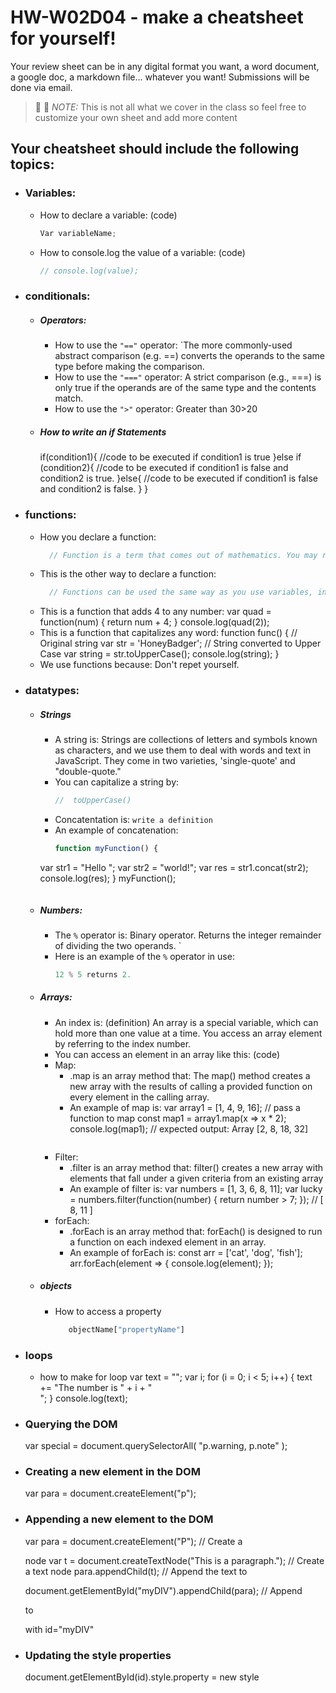 # HW-W02D04 - make a cheatsheet for yourself!

Your review sheet can be in any digital format you want, a word document, a google doc, a markdown file… whatever you want! Submissions will be done via email.

> 📢 📢  *NOTE:*  This is not all what we cover in the class so feel free to customize your own sheet and add more content

## Your cheatsheet should include the following topics:

* ### Variables:
  * How to declare a variable: (code)
    ```javascript
    Var variableName;
     ```
  * How to console.log the value of a variable: (code)
    ```javascript
    // console.log(value);
     ```
* ### conditionals:
  * ##### Operators:
    * How to use the `"=="` operator: 
       `The more commonly-used abstract comparison (e.g. ==) converts the operands to the same type before making the comparison.
    * How to use the `"==="` operator: 
       A strict comparison (e.g., ===) is only true if the operands are of the same type and the contents match.
    * How to use the `">"` operator: 
        Greater than 30>20
   * ##### How to write an if Statements 
      if(condition1){
      //code to be executed if condition1 is true
      }else if (condition2){
      //code to be executed if condition1 is false and condition2 is true.
      }else{
      //code to be executed if condition1 is false and condition2 is false.
      }
      }
 * ### functions:
    * How you declare a function: 
      ```javascript
        // Function is a term that comes out of mathematics. You may remember hearing it in your high school algebra class.
       ```
    * This is the other way to declare a function: 
      ```javascript
        // Functions can be used the same way as you use variables, in all types of formulas, assignments, and calculations.
       ```
    * This is a function that adds 4 to any number:
        var quad = function(num) {
    return num + 4;
}
console.log(quad(2));
    * This is a function that capitalizes any word: 
        function func() { 
    // Original string 
    var str = 'HoneyBadger'; 
    // String converted to Upper Case 
    var string = str.toUpperCase(); 
    console.log(string); 
} 
    * We use functions because:
      Don't repet yourself.
* ### datatypes:
  * ##### Strings
    * A string is: 
     Strings are collections of letters and symbols known as characters, and we use them to deal with words and text in JavaScript. They come in two varieties, 'single-quote' and "double-quote."
    * You can capitalize a string by: 
        ```javascript
        //  toUpperCase() 
       ```
    * Concatentation is: 
        `write a definition `
    * An example of concatenation:
         ```javascript
        function myFunction() {
    var str1 = "Hello ";
    var str2 = "world!";
    var res = str1.concat(str2);
  console.log(res);
}
myFunction();
       ```
  * ##### Numbers:
    * The `%` operator is: Binary operator. 
       Returns the integer remainder of dividing the two operands.
    `
    * Here is an example of the `%` operator in use:
       ```javascript
       12 % 5 returns 2.
       ```
  * ##### Arrays:
    * An index is: (definition) An array is a special variable, which can hold more than one value at a time.
      You access an array element by referring to the index number.
    * You can access an element in an array like this: (code)
    * Map:
      * .map is an array method that: 
         The map() method creates a new array with the results of calling a provided function on every element in the calling array.
      * An example of map is: 
        var array1 = [1, 4, 9, 16];
     // pass a function to map
      const map1 = array1.map(x => x * 2);
      console.log(map1);
    // expected output: Array [2, 8, 18, 32]
         ```
    * Filter:
      * .filter is an array method that: 
          filter() creates a new array with elements that fall under a given criteria from an existing array
      * An example of filter is: 
       var numbers = [1, 3, 6, 8, 11];
       var lucky = numbers.filter(function(number) {
       return number > 7;
       });
      // [ 8, 11 ]
    * forEach:
      * .forEach is an array method that: 
         forEach() is designed to run a function on each indexed element in an array.
      *  An example of forEach is: 
         const arr = ['cat', 'dog', 'fish'];
         arr.forEach(element => {
        console.log(element);
        });

   * ##### objects
     * How to access a property  
        ```javascript
           objectName["propertyName"]
        ```
* ### loops
     *   how to make for loop 
         var text = "";
          var i;
       for (i = 0; i < 5; i++) {
        text += "The number is " + i + "<br>";
}
console.log(text);

* ### Querying the DOM
  var special = document.querySelectorAll( "p.warning, p.note" );
  
* ### Creating a new element in the DOM
   var para = document.createElement("p");
   
* ### Appending a new element to the DOM
  var para = document.createElement("P");                       // Create a <p> node
var t = document.createTextNode("This is a paragraph.");      // Create a text node
para.appendChild(t);                                          // Append the text to <p>
document.getElementById("myDIV").appendChild(para);           // Append <p> to <div> with id="myDIV"
* ### Updating the style properties
  document.getElementById(id).style.property = new style
